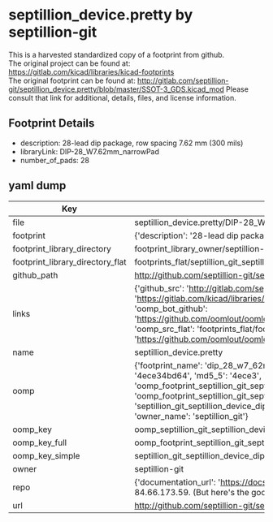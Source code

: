 # septillion_device.pretty by septillion-git  
This is a harvested standardized copy of a footprint from github.  
The original project can be found at:  
https://gitlab.com/kicad/libraries/kicad-footprints  
The original footprint can be found at:
http://gitlab.com/septillion-git/septillion_device.pretty/blob/master/SSOT-3_GDS.kicad_mod
Please consult that link for additional, details, files, and license information.  
## Footprint Details
* description: 28-lead dip package, row spacing 7.62 mm (300 mils)  
* libraryLink: DIP-28_W7.62mm_narrowPad  
* number_of_pads: 28  
## yaml dump  
| Key | Value |  
| --- | --- |  
| file | septillion_device.pretty/DIP-28_W7.62mm_narrowPad.kicad_mod |  
| footprint | {'description': '28-lead dip package, row spacing 7.62 mm (300 mils)', 'libraryLink': 'DIP-28_W7.62mm_narrowPad', 'number_of_pads': 28} |  
| footprint_library_directory | footprint_library_owner/septillion-git_septillion_device.pretty |  
| footprint_library_directory_flat | footprints_flat/septillion_git_septillion_device_dip_28_w7_62mm_narrowpad/working |  
| github_path | http://github.com/septillion-git/septillion_device.pretty/blob/master/DIP-28_W7.62mm_narrowPad.kicad_mod |  
| links | {'github_src': 'http://gitlab.com/septillion-git/septillion_device.pretty/blob/master/SSOT-3_GDS.kicad_mod', 'github_src_repo': 'https://gitlab.com/kicad/libraries/kicad-footprints', 'oomp_bot': 'footprints/septillion_git_septillion_device_dip_28_w7_62mm_narrowpad/working', 'oomp_bot_github': 'https://github.com/oomlout/oomlout_oomp_footprint_bot/tree/main/footprints/septillion_git_septillion_device_dip_28_w7_62mm_narrowpad/working', 'oomp_src_flat': 'footprints_flat/footprints_flat/septillion_git_septillion_device_dip_28_w7_62mm_narrowpad/working', 'oomp_src_flat_github': 'https://github.com/oomlout/oomlout_oomp_footprint_src/tree/main/footprints_flat/septillion_git_septillion_device_dip_28_w7_62mm_narrowpad/working'} |  
| name | septillion_device.pretty |  
| oomp | {'footprint_name': 'dip_28_w7_62mm_narrowpad', 'library_name': 'septillion_device', 'md5': '4ece34bd6466c4b3e4abb544c7cd30ef', 'md5_10': '4ece34bd64', 'md5_5': '4ece3', 'md5_6': '4ece34', 'oomp_key': 'oomp_septillion_git_septillion_device_dip_28_w7_62mm_narrowpad', 'oomp_key_extra': 'oomp_footprint_septillion_git_septillion_device_dip_28_w7_62mm_narrowpad', 'oomp_key_full': 'oomp_footprint_septillion_git_septillion_device_dip_28_w7_62mm_narrowpad_4ece34', 'oomp_key_simple': 'septillion_git_septillion_device_dip_28_w7_62mm_narrowpad', 'original_filename': 'septillion_device.pretty/DIP-28_W7.62mm_narrowPad.kicad_mod', 'owner_name': 'septillion_git'} |  
| oomp_key | oomp_septillion_git_septillion_device_dip_28_w7_62mm_narrowpad |  
| oomp_key_full | oomp_footprint_septillion_git_septillion_device_dip_28_w7_62mm_narrowpad |  
| oomp_key_simple | septillion_git_septillion_device_dip_28_w7_62mm_narrowpad |  
| owner | septillion-git |  
| repo | {'documentation_url': 'https://docs.github.com/rest/overview/resources-in-the-rest-api#rate-limiting', 'message': "API rate limit exceeded for 84.66.173.59. (But here's the good news: Authenticated requests get a higher rate limit. Check out the documentation for more details.)"} |  
| url | http://github.com/septillion-git/septillion_device.pretty |  

